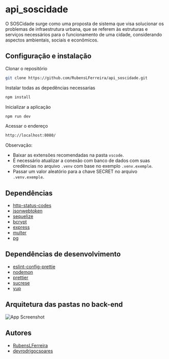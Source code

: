 
# api_soscidade

O SOSCidade surge como uma proposta de sistema que visa solucionar os problemas de infraestrutura urbana, que se referem às estruturas e serviços necessários para o funcionamento de uma cidade, considerando aspectos ambientais, sociais e econômicos.



## Configuração e instalação

Clonar o repositório

```bash
git clone https://github.com/RubensLFerreira/api_soscidade.git
```
Instalar todas as depedências necessarias
```bash
npm install
```

Inicializar a aplicação
```bash
npm run dev
```

Acessar o endereço
```bash
http://localhost:8080/
```

Observação: 

- Baixar as extensões recomendadas na pasta `vscode`.
- É necessário atualizar a conexão com banco de dados com suas credências no arquivo `.venv` com base no exemplo `.venv.exemple`.
- Passar um valor aleatório para a chave SECRET no arquivo `.venv.exemple`.

## Dependências

 - [http-status-codes](https://bulldogjob.com/news/449-how-to-write-a-good-readme-for-your-github-project)
 - [jsonwebtoken](https://github.com/matiassingers/awesome-readme)
 - [sequelize](https://bulldogjob.com/news/449-how-to-write-a-good-readme-for-your-github-project)
 - [bcrypt](https://awesomeopensource.com/project/elangosundar/awesome-README-templates)
 - [express](https://bulldogjob.com/news/449-how-to-write-a-good-readme-for-your-github-project)
 - [multer](https://bulldogjob.com/news/449-how-to-write-a-good-readme-for-your-github-project)
 - [pg](https://bulldogjob.com/news/449-how-to-write-a-good-readme-for-your-github-project)



## Dependências de desenvolvimento
 - [eslint-config-prettie](https://bulldogjob.com/news/449-how-to-write-a-good-readme-for-your-github-project)
 - [nodemon](https://bulldogjob.com/news/449-how-to-write-a-good-readme-for-your-github-project)
 - [prettier](https://bulldogjob.com/news/449-how-to-write-a-good-readme-for-your-github-project)
 - [sucrese](https://bulldogjob.com/news/449-how-to-write-a-good-readme-for-your-github-project)
 - [yup](https://bulldogjob.com/news/449-how-to-write-a-good-readme-for-your-github-project)

 
## Arquitetura das pastas no back-end

![App Screenshot](https://live.staticflickr.com/65535/53137286366_101819c47f_b.jpg)


## Autores

- [RubensLFerreira](https://github.com/RubensLFerreira)
- [devrodrigocsoares](https://github.com/devrodrigocsoares)
